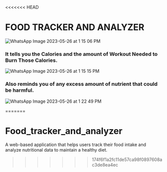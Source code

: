 <<<<<<< HEAD
# FOOD TRACKER AND ANALYZER
![WhatsApp Image 2023-05-26 at 1 15 06 PM](https://github.com/he11owthere/Food-tracker-and-Analyzer/assets/86601825/c38e2356-d36a-4be6-8ddb-9717a16ed967)


### It tells you the Calories and the amount of Workout Needed to Burn Those Calories.

![WhatsApp Image 2023-05-26 at 1 15 15 PM](https://github.com/he11owthere/Food-tracker-and-Analyzer/assets/86601825/958a0142-1517-485b-9585-c8702f868487)

### Also reminds you of any excess amount of nutrient that could be harmful.
![WhatsApp Image 2023-05-26 at 1 22 49 PM](https://github.com/he11owthere/Food-tracker-and-Analyzer/assets/86601825/b341b5bd-3bf6-420a-ad39-d2c028b62c89)

=======
# Food_tracker_and_analyzer
A web-based application that helps users track their food intake and analyze nutritional data to maintain a healthy diet.
>>>>>>> 174f6f1a2fc11de57ca98f0897608ac3de8ea4ec
